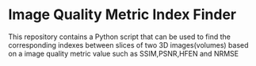 # Image Quality Metric Index Finder
This repository contains a Python script that can be used to find the corresponding indexes between slices of two 3D images(volumes) based on a image quality metric value such as SSIM,PSNR,HFEN and NRMSE


